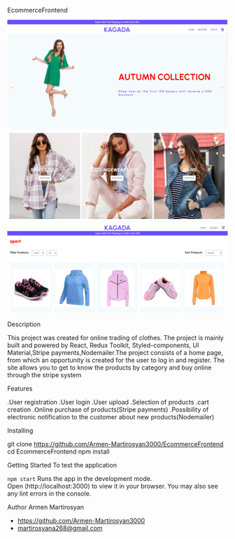 EcommerceFrontend

<div align="center">
  <img alt="Demo" src="./src/image/profile/1.png" />
</div>

<div align="center">
  <img alt="Demo" src="./src/image/profile/2.png" />
</div>

<div align="center">
  <img alt="Demo" src="./src/image/profile/3.png" />
</div>

Description

This project was created for online trading of clothes. The project is mainly built and powered by React, Redux Toolkit, Styled-components, UI Material,Stripe payments,Nodemailer.The project consists of a home page, from which an opportunity is created for the user to log in and register. The site allows you to get to know the products by category and buy online through the stripe system

 Features

.User registration
.User login
.User upload
.Selection of products
.cart creation
.Օnline purchase of products(Stripe payments)
.Possibility of electronic notification to the customer about new products(Nodemailer)

Installing

 git clone https://github.com/Armen-Martirosyan3000/EcommerceFrontend
 cd EcommerceFrontend
 npm install

Getting Started
To test the application

`npm start`
Runs the app in the development mode.\
Open (http://localhost:3000) to view it in your browser.
You may also see any lint errors in the console.
 
Author
Armen Martirosyan


- https://github.com/Armen-Martirosyan3000
- martirosyana268@gmail.com
































